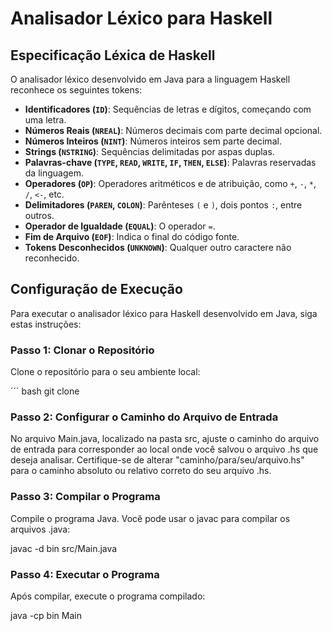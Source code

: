 # Analisador Léxico para Haskell

## Especificação Léxica de Haskell

O analisador léxico desenvolvido em Java para a linguagem Haskell reconhece os seguintes tokens:

- **Identificadores (`ID`)**: Sequências de letras e dígitos, começando com uma letra.
- **Números Reais (`NREAL`)**: Números decimais com parte decimal opcional.
- **Números Inteiros (`NINT`)**: Números inteiros sem parte decimal.
- **Strings (`NSTRING`)**: Sequências delimitadas por aspas duplas.
- **Palavras-chave (`TYPE`, `READ`, `WRITE`, `IF`, `THEN`, `ELSE`)**: Palavras reservadas da linguagem.
- **Operadores (`OP`)**: Operadores aritméticos e de atribuição, como `+`, `-`, `*`, `/`, `<-`, etc.
- **Delimitadores (`PAREN`, `COLON`)**: Parênteses `(` e `)`, dois pontos `:`, entre outros.
- **Operador de Igualdade (`EQUAL`)**: O operador `=`.
- **Fim de Arquivo (`EOF`)**: Indica o final do código fonte.
- **Tokens Desconhecidos (`UNKNOWN`)**: Qualquer outro caractere não reconhecido.

## Configuração de Execução

Para executar o analisador léxico para Haskell desenvolvido em Java, siga estas instruções:

### Passo 1: Clonar o Repositório

Clone o repositório para o seu ambiente local:

´´´ bash
git clone <AnalisadorLexico>

### Passo 2: Configurar o Caminho do Arquivo de Entrada

No arquivo Main.java, localizado na pasta src, ajuste o caminho do arquivo de entrada para corresponder ao local onde você salvou o arquivo .hs que deseja analisar. 
Certifique-se de alterar "caminho/para/seu/arquivo.hs" para o caminho absoluto ou relativo correto do seu arquivo .hs.

### Passo 3: Compilar o Programa

Compile o programa Java. Você pode usar o javac para compilar os arquivos .java:

javac -d bin src/Main.java

### Passo 4:  Executar o Programa

Após compilar, execute o programa compilado:

java -cp bin Main

